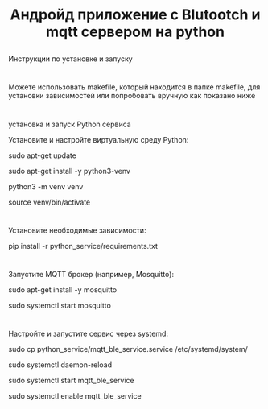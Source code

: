 # <p align="center"> Андройд приложение с Blutootch и mqtt сервером на python </p>

Инструкции по установке и запуску

#
Можете использовать makefile, который находится в папке makefile, для установки зависимостей или попробовать вручную как показано ниже

#

установка и запуск Python сервиса

Установите и настройте виртуальную среду Python:

sudo apt-get update

sudo apt-get install -y python3-venv

python3 -m venv venv

source venv/bin/activate


#

Установите необходимые зависимости:

pip install -r python_service/requirements.txt


#


Запустите MQTT брокер (например, Mosquitto):

sudo apt-get install -y mosquitto

sudo systemctl start mosquitto



#

Настройте и запустите сервис через systemd:

sudo cp python_service/mqtt_ble_service.service /etc/systemd/system/

sudo systemctl daemon-reload

sudo systemctl start mqtt_ble_service

sudo systemctl enable mqtt_ble_service

